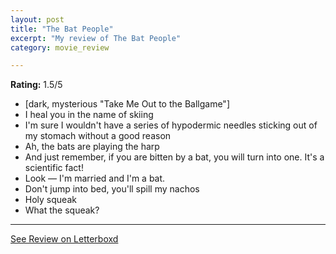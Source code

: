 ```yaml
---
layout: post
title: "The Bat People"
excerpt: "My review of The Bat People"
category: movie_review

---
```


**Rating:** 1.5/5

* [dark, mysterious "Take Me Out to the Ballgame"]
* I heal you in the name of skiing
* I'm sure I wouldn't have a series of hypodermic needles sticking out of my stomach without a good reason
* Ah, the bats are playing the harp
* And just remember, if you are bitten by a bat, you will turn into one. It's a scientific fact!
* Look — I'm married and I'm a bat.
* Don't jump into bed, you'll spill my nachos
* Holy squeak
* What the squeak?


<hr>

[See Review on Letterboxd](https://boxd.it/6fW31Z)
